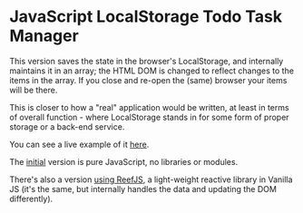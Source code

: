 # JavaScript LocalStorage Todo Task Manager

This version saves the state in the browser's LocalStorage, and internally maintains it in an array; the HTML DOM is changed to reflect changes to the items in the array. If you close and re-open the (same) browser your items will be there.

This is closer to how a "real" application would be written, at least in terms of overall function - where LocalStorage stands in for some form of proper storage or a back-end service.

You can see a live example of it [here](https://sansbacher-task-manager.herokuapp.com/LocalStorage-Based/).

The [initial](https://sansbacher-task-manager.herokuapp.com/LocalStorage-Based/initial) version is pure JavaScript, no libraries or modules.

There's also a version [using ReefJS](https://sansbacher-task-manager.herokuapp.com/LocalStorage-Based/using-ReefJS), a light-weight reactive library in Vanilla JS (it's the same, but internally handles the data and updating the DOM differently).